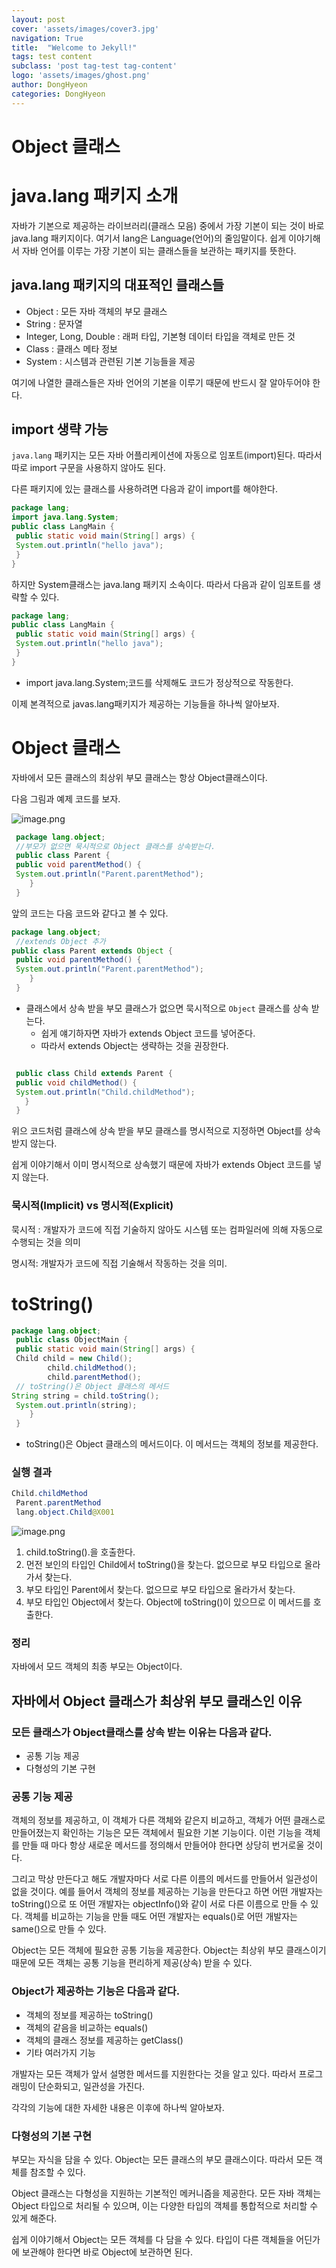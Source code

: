 ```yaml
---
layout: post
cover: 'assets/images/cover3.jpg'
navigation: True
title:  "Welcome to Jekyll!"
tags: test content
subclass: 'post tag-test tag-content'
logo: 'assets/images/ghost.png'
author: DongHyeon
categories: DongHyeon
---
```


# Object 클래스

# java.lang 패키지 소개

자바가 기본으로 제공하는 라이브러리(클래스 모음) 중에서 가장 기본이 되는 것이 바로 java.lang 패키지이다. 여기서 lang은 Language(언어)의 줄임말이다. 쉽게 이야기해서 자바 언어를 이루는 가장 기본이 되는 클래스들을 보관하는 패키지를 뜻한다.

## java.lang 패키지의 대표적인 클래스들

- Object : 모든 자바 객체의 부모 클래스
- String : 문자열
- Integer, Long, Double : 래퍼 타입, 기본형 데이터 타입을 객체로 만든 것
- Class : 클래스 메타 정보
- System : 시스템과 관련된 기본 기능들을 제공

여기에 나열한 클래스들은 자바 언어의 기본을 이루기 때문에 반드시 잘 알아두어야 한다.

## import 생략 가능

`java.lang` 패키지는 모든 자바 어플리케이션에 자동으로 임포트(import)된다. 따라서 따로 import 구문을 사용하지 않아도 된다.

다른 패키지에 있는 클래스를 사용하려면 다음과 같이 import를 해야한다.

```java
package lang;
import java.lang.System;
public class LangMain {
 public static void main(String[] args) {
 System.out.println("hello java");
 }
}
```

하지만 System클래스는 java.lang 패키지 소속이다. 따라서 다음과 같이 임포트를 생략할 수 있다.

```java
package lang;
public class LangMain {
 public static void main(String[] args) {
 System.out.println("hello java");
 }
}
```

- import java.lang.System;코드를 삭제해도 코드가 정상적으로 작동한다.

이제 본격적으로 javas.lang패키지가 제공하는 기능들을 하나씩 알아보자.

# Object 클래스

자바에서 모든 클래스의 최상위 부모 클래스는 항상 Object클래스이다.

다음 그림과 예제 코드를 보자.

![image.png](image.png)

```java
 package lang.object;
 //부모가 없으면 묵시적으로 Object 클래스를 상속받는다.
 public class Parent {
 public void parentMethod() {
 System.out.println("Parent.parentMethod");
    }
 }
```

앞의 코드는 다음 코드와 같다고 볼 수 있다.

```java
package lang.object;
 //extends Object 추가
public class Parent extends Object {
 public void parentMethod() {
 System.out.println("Parent.parentMethod");
    }
 }
```

- 클래스에서 상속 받을 부모 클래스가 없으면 묵시적으로 `Object` 클래스를 상속 받는다.
    - 쉽게 얘기하자면 자바가 extends Object 코드를 넣어준다.
    - 따라서 extends Object는 생략하는 것을 권장한다.

```java

 public class Child extends Parent {
 public void childMethod() {
 System.out.println("Child.childMethod");
   }
 }
```

위으 코드처럼 클래스에 상속 받을 부모 클래스를 명시적으로 지정하면 Object를 상속받지 않는다.

쉽게 이야기해서 이미 명시적으로 상속했기 때문에 자바가 extends Object 코드를 넣지 않는다.

### 묵시적(Implicit) vs 명시적(Explicit)

묵시적 : 개발자가 코드에 직접 기술하지 않아도 시스템 또는 컴파일러에 의해 자동으로 수행되는 것을 의미

명시적: 개발자가 코드에 직접 기술해서 작동하는 것을 의미.

# toString()

```java
package lang.object;
 public class ObjectMain {
 public static void main(String[] args) {
 Child child = new Child();
        child.childMethod();
        child.parentMethod();
 // toString()은 Object 클래스의 메서드
String string = child.toString();
 System.out.println(string);
    }
 }
```

- toString()은 Object  클래스의 메서드이다. 이 메서드는 객체의 정보를 제공한다.

### 실행 결과

```java
Child.childMethod
 Parent.parentMethod
 lang.object.Child@X001
```

![image.png](image%201.png)

1. child.toString().을 호출한다.
2. 먼전 보인의 타입인 Child에서 toString()을 찾는다. 없으므로 부모 타입으로 올라가서 찾는다.
3. 부모 타입인 Parent에서 찾는다. 없으므로 부모 타입으로 올라가서 찾는다.
4. 부모 타입인 Object에서 찾는다. Object에 toString()이 있으므로 이 메서드를 호출한다.

### 정리

자바에서 모드 객체의 최종 부모는 Object이다.

## 자바에서 Object 클래스가 최상위 부모 클래스인 이유

### 모든 클래스가 Object클래스를 상속 받는 이유는 다음과 같다.

- 공통 기능 제공
- 다형성의 기본 구현

### 공통 기능 제공

객체의 정보를 제공하고, 이 객체가 다른 객체와 같은지 비교하고, 객체가 어떤 클래스로 만들어졌는지 확인하는 기능은 모든 객체에서 필요한 기본 기능이다. 이런 기능을 객체를 만들 때 마다 항상 새로운 메서드를 정의해서 만들어야 한다면 상당히 번거로울 것이다.

그리고 막상 만든다고 해도 개발자마다 서로 다른 이름의 메서드를 만들어서 일관성이 없을 것이다. 예를 들어서 객체의 정보를 제공하는 기능을 만든다고 하면 어떤 개발자는 toString()으로 또 어떤 개발자는 objectInfo()와 같이 서로 다른 이름으로 만들 수 있다. 객체를 비교하는 기능을 만들 때도 어떤 개발자는 equals()로 어떤 개발자는 same()으로 만들 수 있다.

Object는 모든 객체에 필요한 공통 기능을 제공한다. Object는 최상위 부모 클래스이기 때문에 모든 객체는 공통 기능을 편리하게 제공(상속) 받을 수 있다.

### Object가 제공하는 기능은 다음과 같다.

- 객체의 정보를 제공하는 toString()
- 객체의 같음을 비교하는 equals()
- 객체의 클래스 정보를 제공하는 getClass()
- 기타 여러가지 기능

개발자는 모든 객체가 앞서 설명한 메서드를 지원한다는 것을 알고 있다. 따라서 프로그래밍이 단순화되고, 일관성을 가진다.

각각의 기능에 대한 자세한 내용은 이후에 하나씩 알아보자.

### 다형성의 기본 구현

부모는 자식을 담을 수 있다. Object는 모든 클래스의 부모 클래스이다. 따라서 모든 객체를 참조할 수 있다.

Object 클래스는 다형성을 지원하는 기본적인 메커니즘을 제공한다. 모든 자바 객체는 Object 타입으로 처리될 수 있으며, 이는 다양한 타입의 객체를 통합적으로 처리할 수 있게 해준다.

쉽게 이야기해서 Object는 모든 객체를 다 담을 수 있다. 타입이 다른 객체들을 어딘가에 보관해야 한다면 바로 Object에 보관하면 된다.
